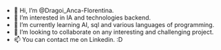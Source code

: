 - 👋 Hi, I’m @Dragoi_Anca-Florentina.
- 👀 I’m interested in IA and technologies backend.
- 🌱 I’m currently learning AI, sql and various languages of programming.
- 💞️ I’m looking to collaborate on any interesting and challenging project.
- 📫 You can contact me on Linkedin. :D

<!---
DragoiAnca0404/DragoiAnca0404 is a ✨ special ✨ repository because its `README.md` (this file) appears on your GitHub profile.
You can click the Preview link to take a look at your changes.
--->

